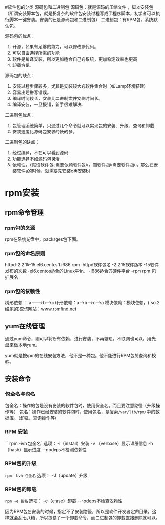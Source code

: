 #软件包的分类
源码包和二进制包
源码包：就是源码的压缩文件 ，脚本安装包（所谓安装脚本包，就是把复杂的软件包安装过程写成了程序脚本，初学者可以执行脚本一键安装。安装的还是源码包和二进制包）
二进制包：有RPM包，系统默认包。

源码包的优点：
1. 开源，如果有足够的能力，可以修改源代码。
2. 可以自由选择所需的功能
3. 软件是编译安装，所以更加适合自己的系统，更加稳定效率也更高
4. 卸载方便。

源码包的缺点：
1. 安装过程步骤较多，尤其是安装较大的软件集合时（如Lamp环境搭建）
2. 容易出现拼写错误。
3. 编译时间较长，安装比二进制文件安装时间长。
4. 编译安装，一旦报错，新手很难解决。

二进制包优点：
1. 包管理系统简单，只通过几个命令就可以实现包的安装、升级、查询和卸载
2. 安装速度比源码包安装的快的多。

二进制包的缺点：
1. 经过编译，不在可以看到源码
2. 功能选择不如源码包灵活
3. 依赖性。（假设软件包a需要依赖软件包b，而软件包b需要软件包c，那么在安装软件a的时候，就需要先安装c再安装b）


# rpm安装
##  rpm命令管理
### rpm包的来源
rpm在系统光盘中，packages包下面。
### rpm包的命名原则
httpd-2.2.15-15.el6.centos.1.i686.rpm
-httpd软件包名
-2.2.15软件版本
-15软件发布的次数
-el6.centos适合的Linux平台。
-i686适合的硬件平台
-rpm rpm 包扩展名

### rpm包的依赖性
树形依赖 ： a--->b-->c
环形依赖：a-->b-->c-->a
模块依赖：模块依赖，(.so.2结尾的)查询网站：www.rpmfind.net

## yum在线管理
通过yum命令，则可以将所有依赖，进行安装，不再繁琐。不联网也可以，用光盘来做本地yum。

yum就是按rpm的在线安装方法，他不是一种包。他不能进行RPM包的查询和校验。
## 安装命令
### 包全名与包名
包全名：操作的包是没有安装的软件包时，使用保全名。而且要注意路径（升级操作等）
包名：操作已经安装的软件包时，使用包名，是搜索`/var/lib/rpm/`中的数据库。（卸载，查询操作等）

### RPM 安装
｀rpm -ivh 包全名`
选项：
 -i（install）安装
-v （verbose）显示详细信息
-h （hash）显示进度
--nodeps不检测依赖性

### RPM包的升级
`rpm -Uvh 包全名`
选项：
-U（update）升级

### RPM包的卸载
`rpm -e 包名`
选项：
-e（erase）卸载
--nodeps不检查依赖性

因为RPM包在安装的时候，指定不了安装路径，所以是软件开发者定的目录，这样就会乱七八糟，所以提供了一个卸载命令，而二进制包的卸载直接删除就可以。

